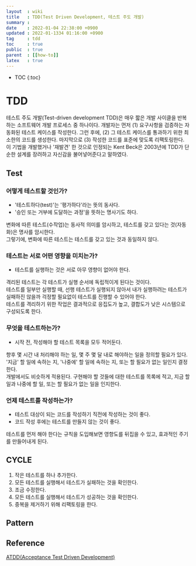 ```yaml
---
layout  : wiki
title   : TDD(Test Driven Development, 테스트 주도 개발)
summary :
date    : 2022-01-04 22:38:00 +0900
updated : 2022-01-1334 01:16:00 +0900
tag     : tdd
toc     : true
public  : true
parent  : [[how-to]]
latex   : true
---
```

* TOC
{:toc}

# TDD

테스트 주도 개발(Test-driven development TDD)은 매우 짧은 개발 사이클을 반복하는 소프트웨어 개발 프로세스 중 하나이다. 개발자는 먼저 (1) 요구사항을 검증하는 자동화된 테스트 케이스를 작성한다. 그런 후에, (2) 그 테스트 케이스를 통과하기 위한 최소한의 코드를 생성한다. 마지막으로 (3) 작성한 코드를 표준에 맞도록 리팩토링한다. 이 기법을 개발했거나 '재발견' 한 것으로 인정되는 Kent Beck은 2003년에 TDD가 단순한 설계를 장려하고 자신감을 불어넣어준다고 말하였다.

## Test
### 어떻게 테스트할 것인가?

- '테스트하다(test)'는 '평가하다'라는 뜻의 동사다.
- '승인 또는 거부에 도달하는 과정'을 뜻하는 명사기도 하다.

변화에 따른 테스트(수작업)는 동사적 의미를 암시하고, 테스트를 갖고 있다는 것(자동화)은 명사를 암시한다.<br>
그렇기에, 변화에 따른 테스트는 테스트를 갖고 있는 것과 동일하지 않다.<br>

### 테스트는 서로 어떤 영향을 미치는가?

- 테스트를 실행하는 것은 서로 아무 영향이 없어야 한다.

격리된 테스트는 각 테스트가 실행 순서에 독립적이게 된다는 것이다.<br>
테스트를 일부만 실행할 때, 선행 테스트가 실행되지 않아서 내가 실행하려는 테스트가 실패하진 않을까 걱정할 필요없이 테스트를 진행할 수 있어야 한다.<br>
테스트를 격리하기 위한 작업은 결과적으로 응집도가 높고, 결합도가 낮은 시스템으로 구성되도록 한다.

### 무엇을 테스트하는가?

- 시작 전, 작성해야 할 테스트 목록을 모두 적어둔다.

향후 몇 시간 내 처리해야 하는 일, 몇 주 몇 달 내로 해야하는 일을 정의할 필요가 있다.<br>
'지금' 할 일에 속하는 지, '나중에' 할 일에 속하는 지, 또는 할 필요가 없는 일인지 결정한다.<br>
개발에서도 비슷하게 적용된다. 구현해야 할 것들에 대한 테스트를 목록에 적고, 지금 할 일과 나중에 할 일, 또는 할 필요가 없는 일을 인지한다.

### 언제 테스트를 작성하는가?

- 테스트 대상이 되는 코드를 작성하기 직전에 작성하는 것이 좋다.
- 코드 작성 후에는 테스트를 만들지 않는 것이 좋다.

테스트를 먼저 해야 한다는 규칙을 도입해보면 영향도를 뒤집을 수 있고, 효과적인 주기를 만들어내게 된다.

## CYCLE
1. 작은 테스트를 하나 추가한다.
2. 모든 테스트를 실행해서 테스트가 실패하는 것을 확인한다.
3. 조금 수정한다.
4. 모든 테스트를 실행해서 테스트가 성공하는 것을 확인한다.
5. 중복을 제거하기 위해 리팩토링을 한다.

## Pattern

## Reference
[ATDD(Acceptance Test Driven Development)](https://velog.io/@windtrip/ATDDAcceptance-Test-Driven-Development#tdd-bdd-atdd-%EB%B9%84%EA%B5%90)

